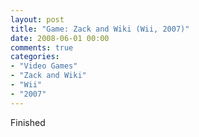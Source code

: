 ```yaml
---
layout: post
title: "Game: Zack and Wiki (Wii, 2007)"
date: 2008-06-01 00:00
comments: true
categories:
- "Video Games"
- "Zack and Wiki"
- "Wii"
- "2007"
---
```


Finished
